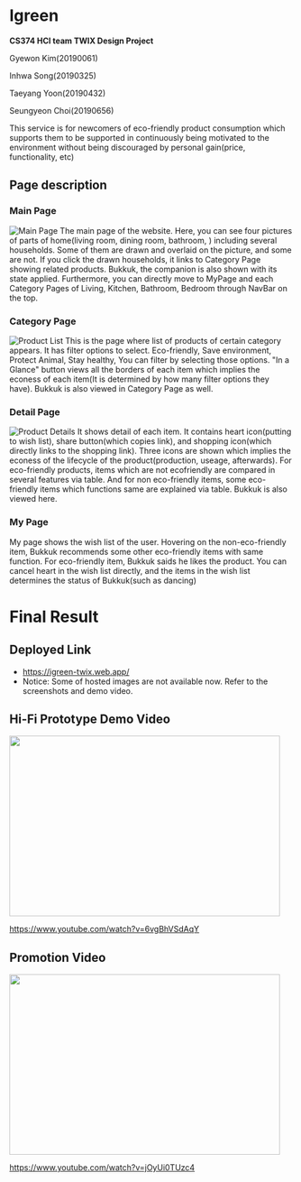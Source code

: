 # Igreen

**CS374 HCI team TWIX Design Project**

Gyewon Kim(20190061)

Inhwa Song(20190325)

Taeyang Yoon(20190432)

Seungyeon Choi(20190656)



This service is for newcomers of eco-friendly product consumption which supports them to be supported in continuously being motivated to the environment without being discouraged by personal gain(price, functionality, etc)



## Page description



### Main Page

![Main Page](/gifs/mainpage.gif)
The main page of the website. Here, you can see four pictures of parts of home(living room, dining room, bathroom, ) including several households. Some of them are drawn and overlaid on the picture, and some are not. If you click the drawn households, it links to Category Page showing related products. Bukkuk, the companion is also shown with its state applied. Furthermore, you can directly move to MyPage and each Category Pages of Living, Kitchen, Bathroom, Bedroom through NavBar on the top. 

### Category Page

![Product List](/gifs/product_list.gif)
This is the page where list of products of certain category appears. It has filter options to select. Eco-friendly, Save environment, Protect Animal, Stay healthy, You can filter by selecting those options. "In a Glance" button views all the borders of each item which implies the econess of each item(It is determined by how many filter options they have). Bukkuk is also viewed in Category Page as well. 

### Detail Page

![Product Details](/gifs/product_detail.gif)
It shows detail of each item. It contains heart icon(putting to wish list), share button(which copies link), and shopping icon(which directly links to the shopping link). Three icons are shown which implies the econess of the lifecycle of the product(production, useage, afterwards). For eco-friendly products, items which are not ecofriendly are compared in several features via table. And for non eco-friendly items, some eco-friendly items which functions same are explained via table. Bukkuk is also viewed here. 

<h3>My Page</h3>

My page shows the wish list of the user. Hovering on the non-eco-friendly item, Bukkuk recommends some other eco-friendly items with same function. For eco-friendly item, Bukkuk saids he likes the product. You can cancel heart in the wish list directly, and the items in the wish list determines the status of Bukkuk(such as dancing)

# Final Result

## Deployed Link
- https://igreen-twix.web.app/
- Notice: Some of hosted images are not available now. Refer to the screenshots and demo video.

## Hi-Fi Prototype Demo Video
<a href="https://www.youtube.com/watch?v=6vgBhVSdAqY">
  <img src=https://img.youtube.com/vi/6vgBhVSdAqY/maxresdefault.jpg  width="480" height="320"/>
</a>

https://www.youtube.com/watch?v=6vgBhVSdAqY

## Promotion Video
<a href="https://www.youtube.com/watch?v=jOyUi0TUzc4">
  <img src=https://img.youtube.com/vi/jOyUi0TUzc4/maxresdefault.jpg  width="480" height="320"/>
</a>

https://www.youtube.com/watch?v=jOyUi0TUzc4
